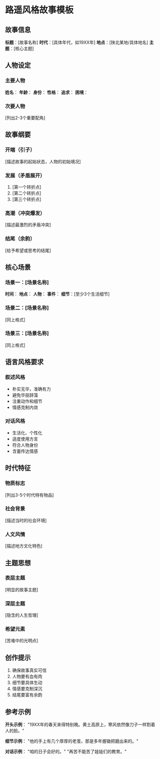 # 路遥风格故事模板

## 故事信息

**标题**：[故事名称]
**时代**：[具体年代，如19XX年]
**地点**：[陕北某地/具体地名]
**主题**：[核心主题]

## 人物设定

### 主要人物
**姓名**：
**年龄**：
**身份**：
**性格**：
**追求**：
**困境**：

### 次要人物
[列出2-3个重要配角]

## 故事纲要

### 开端（引子）
[描述故事的起始状态，人物的初始境况]

### 发展（矛盾展开）
1. [第一个转折点]
2. [第二个转折点]
3. [第三个转折点]

### 高潮（冲突爆发）
[描述最激烈的矛盾冲突]

### 结尾（余韵）
[给予希望或思考的结尾]

## 核心场景

### 场景一：[场景名称]
**时间**：
**地点**：
**人物**：
**事件**：
**细节**：[至少3个生活细节]

### 场景二：[场景名称]
[同上格式]

### 场景三：[场景名称]
[同上格式]

## 语言风格要求

### 叙述风格
- 朴实无华，准确有力
- 避免华丽辞藻
- 注重动作和细节
- 情感克制内敛

### 对话风格
- 生活化、个性化
- 适度使用方言
- 符合人物身份
- 含蓄传达情感

## 时代特征

### 物质标志
[列出3-5个时代特有物品]

### 社会背景
[描述当时的社会环境]

### 人文风情
[描述地方文化特色]

## 主题思想

### 表层主题
[明显的故事主题]

### 深层主题
[隐含的人生哲理]

### 希望元素
[苦难中的光明点]

## 创作提示

1. 确保故事真实可信
2. 人物要有血有肉
3. 细节要具体生动
4. 情感要克制深沉
5. 结尾要富有余韵

## 参考示例

**开头示例**：
"19XX年的春天来得特别晚。黄土高原上，寒风依然像刀子一样割着人的脸。"

**细节示例**：
"他的手上有几个厚厚的老茧，那是多年握锄把磨出来的。"

**对话示例**：
"咱的日子会好的。"
"再苦不能苦了娃娃们的教育。"